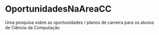 # OportunidadesNaAreaCC
Uma pesquisa sobre as oportunidades / planos de carreira para os alunos de Ciência da Computação 
